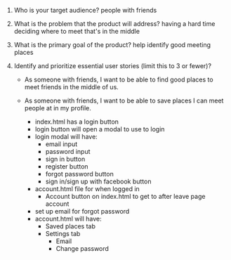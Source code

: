 1. Who is your target audience?
people with friends

2. What is the problem that the product will address?
having a hard time deciding where to meet that's in the middle

3. What is the primary goal of the product?
help identify good meeting places

4. Identify and prioritize essential user stories (limit this to 3 or fewer)?
    * As someone with friends, I want to be able to find good places to meet friends in the middle of us.

    * As someone with friends, I want to be able to save places I can meet people at in my profile.
        * index.html has a login button
        * login button will open a modal to use to login
        * login modal will have:
            - email input
            - password input
            - sign in button
            - register button
            - forgot password button
            - sign in/sign up with facebook button
        * account.html file for when logged in 
            - Account button on index.html to get to after leave page account 
        * set up email for forgot password
        * account.html will have:
            - Saved places tab
            - Settings tab
                + Email
                + Change password
                
